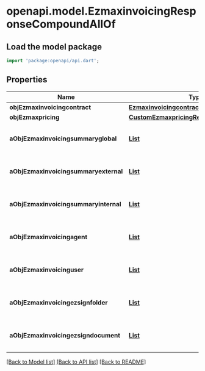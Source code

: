 # openapi.model.EzmaxinvoicingResponseCompoundAllOf

## Load the model package
```dart
import 'package:openapi/api.dart';
```

## Properties
Name | Type | Description | Notes
------------ | ------------- | ------------- | -------------
**objEzmaxinvoicingcontract** | [**EzmaxinvoicingcontractResponseCompound**](EzmaxinvoicingcontractResponseCompound.md) |  | 
**objEzmaxpricing** | [**CustomEzmaxpricingResponse**](CustomEzmaxpricingResponse.md) |  | 
**aObjEzmaxinvoicingsummaryglobal** | [**List<EzmaxinvoicingsummaryglobalResponseCompound>**](EzmaxinvoicingsummaryglobalResponseCompound.md) |  | [default to const []]
**aObjEzmaxinvoicingsummaryexternal** | [**List<EzmaxinvoicingsummaryexternalResponseCompound>**](EzmaxinvoicingsummaryexternalResponseCompound.md) |  | [default to const []]
**aObjEzmaxinvoicingsummaryinternal** | [**List<EzmaxinvoicingsummaryinternalResponseCompound>**](EzmaxinvoicingsummaryinternalResponseCompound.md) |  | [default to const []]
**aObjEzmaxinvoicingagent** | [**List<EzmaxinvoicingagentResponseCompound>**](EzmaxinvoicingagentResponseCompound.md) |  | [default to const []]
**aObjEzmaxinvoicinguser** | [**List<EzmaxinvoicinguserResponseCompound>**](EzmaxinvoicinguserResponseCompound.md) |  | [default to const []]
**aObjEzmaxinvoicingezsignfolder** | [**List<CustomEzmaxinvoicingEzsignfolderResponse>**](CustomEzmaxinvoicingEzsignfolderResponse.md) |  | [default to const []]
**aObjEzmaxinvoicingezsigndocument** | [**List<CustomEzmaxinvoicingEzsigndocumentResponse>**](CustomEzmaxinvoicingEzsigndocumentResponse.md) |  | [default to const []]

[[Back to Model list]](../README.md#documentation-for-models) [[Back to API list]](../README.md#documentation-for-api-endpoints) [[Back to README]](../README.md)


